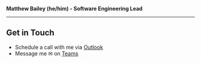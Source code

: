 **Matthew Bailey (he/him) - Software Engineering Lead**
<hr/>

## Get in Touch

- Schedule a call with me via [Outlook]()
- Message me ✉ on [Teams](https://teams.microsoft.com/l/chat/0/0?users=matthew.bailey1@specsavers.com&topicname=Chat)
